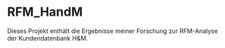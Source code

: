 # RFM_HandM
Dieses Projekt enthält die Ergebnisse meiner Forschung zur RFM-Analyse der Kundendatenbank H&amp;M.

